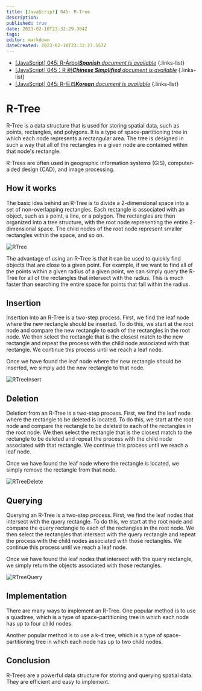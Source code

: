 ```yaml
---
title: [JavaScript] 045: R-Tree
description: 
published: true
date: 2023-02-10T23:32:29.304Z
tags: 
editor: markdown
dateCreated: 2023-02-10T23:32:27.557Z
---
```


- [[JavaScript] 045: R-Árbol***Spanish** document is available*](/es/Knowledge-base/Algorithm/javascript-045-r-tree)
{.links-list}
- [[JavaScript] 045：R 树***Chinese Simplified** document is available*](/zh/Knowledge-base/Algorithm/javascript-045-r-tree)
{.links-list}
- [[JavaScript] 045: R-트리***Korean** document is available*](/ko/Knowledge-base/Algorithm/javascript-045-r-tree)
{.links-list}


# R-Tree

R-Tree is a data structure that is used for storing spatial data, such as points, rectangles, and polygons. It is a type of space-partitioning tree in which each node represents a rectangular area. The tree is designed in such a way that all of the rectangles in a given node are contained within that node's rectangle. 

R-Trees are often used in geographic information systems (GIS), computer-aided design (CAD), and image processing.

## How it works

The basic idea behind an R-Tree is to divide a 2-dimensional space into a set of non-overlapping rectangles. Each rectangle is associated with an object, such as a point, a line, or a polygon. The rectangles are then organized into a tree structure, with the root node representing the entire 2-dimensional space. The child nodes of the root node represent smaller rectangles within the space, and so on. 

![RTree](https://github.com/mykeels/45-JavaScript-Data-Structures-Algorithms/blob/master/assets/045-rtree.png)

The advantage of using an R-Tree is that it can be used to quickly find objects that are close to a given point. For example, if we want to find all of the points within a given radius of a given point, we can simply query the R-Tree for all of the rectangles that intersect with the radius. This is much faster than searching the entire space for points that fall within the radius.

## Insertion

Insertion into an R-Tree is a two-step process. First, we find the leaf node where the new rectangle should be inserted. To do this, we start at the root node and compare the new rectangle to each of the rectangles in the root node. We then select the rectangle that is the closest match to the new rectangle and repeat the process with the child node associated with that rectangle. We continue this process until we reach a leaf node. 

Once we have found the leaf node where the new rectangle should be inserted, we simply add the new rectangle to that node. 

![RTreeInsert](https://github.com/mykeels/45-JavaScript-Data-Structures-Algorithms/blob/master/assets/045-rtree-insert.png)

## Deletion

Deletion from an R-Tree is a two-step process. First, we find the leaf node where the rectangle to be deleted is located. To do this, we start at the root node and compare the rectangle to be deleted to each of the rectangles in the root node. We then select the rectangle that is the closest match to the rectangle to be deleted and repeat the process with the child node associated with that rectangle. We continue this process until we reach a leaf node. 

Once we have found the leaf node where the rectangle is located, we simply remove the rectangle from that node. 

![RTreeDelete](https://github.com/mykeels/45-JavaScript-Data-Structures-Algorithms/blob/master/assets/045-rtree-delete.png)

## Querying

Querying an R-Tree is a two-step process. First, we find the leaf nodes that intersect with the query rectangle. To do this, we start at the root node and compare the query rectangle to each of the rectangles in the root node. We then select the rectangles that intersect with the query rectangle and repeat the process with the child nodes associated with those rectangles. We continue this process until we reach a leaf node. 

Once we have found the leaf nodes that intersect with the query rectangle, we simply return the objects associated with those rectangles. 

![RTreeQuery](https://github.com/mykeels/45-JavaScript-Data-Structures-Algorithms/blob/master/assets/045-rtree-query.png)

## Implementation

There are many ways to implement an R-Tree. One popular method is to use a quadtree, which is a type of space-partitioning tree in which each node has up to four child nodes. 

Another popular method is to use a k-d tree, which is a type of space-partitioning tree in which each node has up to two child nodes. 

## Conclusion

R-Trees are a powerful data structure for storing and querying spatial data. They are efficient and easy to implement.